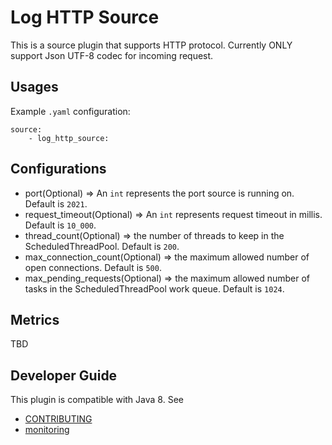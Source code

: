 # Log HTTP Source

This is a source plugin that supports HTTP protocol. Currently ONLY support Json UTF-8 codec for incoming request.


## Usages
Example `.yaml` configuration:
```
source:
    - log_http_source:
```

## Configurations

* port(Optional) => An `int` represents the port source is running on. Default is ```2021```.
* request_timeout(Optional) => An `int` represents request timeout in millis. Default is ```10_000```. 
* thread_count(Optional) => the number of threads to keep in the ScheduledThreadPool. Default is `200`.
* max_connection_count(Optional) => the maximum allowed number of open connections. Default is `500`.
* max_pending_requests(Optional) => the maximum allowed number of tasks in the ScheduledThreadPool work queue. Default is `1024`.

## Metrics

TBD

## Developer Guide
This plugin is compatible with Java 8. See 
- [CONTRIBUTING](https://github.com/opensearch-project/data-prepper/blob/main/CONTRIBUTING.md) 
- [monitoring](https://github.com/opensearch-project/data-prepper/blob/main/docs/readme/monitoring.md)
